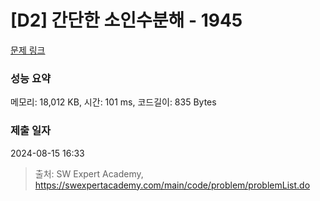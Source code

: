 # [D2] 간단한 소인수분해 - 1945 

[문제 링크](https://swexpertacademy.com/main/code/problem/problemDetail.do?contestProbId=AV5Pl0Q6ANQDFAUq) 

### 성능 요약

메모리: 18,012 KB, 시간: 101 ms, 코드길이: 835 Bytes

### 제출 일자

2024-08-15 16:33



> 출처: SW Expert Academy, https://swexpertacademy.com/main/code/problem/problemList.do